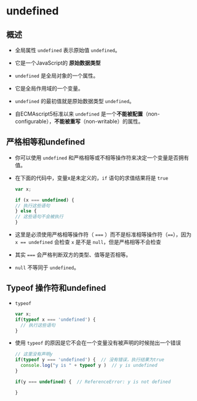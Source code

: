 # undefined

## 概述

*   全局属性 `undefined` 表示原始值 `undefined`。

*   它是一个JavaScript的 **原始数据类型**

*   `undefined` 是全局对象的一个属性。

*   它是全局作用域的一个变量。

*   `undefined` 的最初值就是原始数据类型 `undefined`。

*   自ECMAscript5标准以来 `undefined` 是一个**不能被配置**（non-configurable），**不能被重写**（non-writable）的属性。

## 严格相等和undefined

*   你可以使用 `undefined` 和严格相等或不相等操作符来决定一个变量是否拥有值。

*   在下面的代码中，变量x是未定义的，`if` 语句的求值结果将是 `true`

    ```javascript
    var x;

    if (x === undefined) {
    // 执行这些语句
    } else {
    // 这些语句不会被执行
    }
    ```

*   这里是必须使用严格相等操作符（ `===` ）而不是标准相等操作符（`==`），因为 `x == undefined` 会检查 `x` 是不是 `null`，但是严格相等不会检查

*   其实 `===` 会严格判断双方的类型、值等是否相等。

*   `null` 不等同于 `undefined`。

## Typeof 操作符和undefined

*   `typeof`

    ```javascript
    var x;
    if(typeof x === 'undefined') {
      // 执行这些语句
    }
    ```

*   使用 `typeof` 的原因是它不会在一个变量没有被声明的时候抛出一个错误

    ```javascript
    // 这里没有声明y
    if(typeof y === 'undefined') {  // 没有错误，执行结果为true
      console.log("y is " + typeof y )  // y is undefined
    }

    if(y === undefined) {  // ReferenceError: y is not defined

    }
    ```
